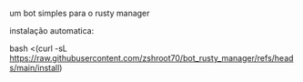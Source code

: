 um bot simples para o rusty manager

instalação automatica:

bash <(curl -sL https://raw.githubusercontent.com/zshroot70/bot_rusty_manager/refs/heads/main/install)
